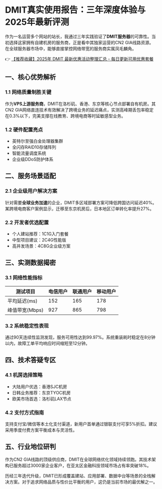 # DMIT真实使用报告：三年深度体验与2025年最新评测

作为一名运营多个网站的站长，我通过三年实践验证了**DMIT服务器**的可靠性。当初选择这家拥有自建机房的服务商，正是看中其独家运营的CN2 GIA线路资源。在全球服务器市场中，能够直接掌控网络带宽的服务商实属凤毛麟角。

👉 [【推荐收藏】2025年 DMIT 最新优惠活动整理汇总 - 每日更新可用优惠套餐](https://bit.ly/dmit_coupon)

## 一、核心优势解析

### 1.1 网络质量制胜关键
作为**VPS上游服务商**，DMIT在洛杉矶、香港、东京等核心节点部署自有机房。其CN2 GIA网络直连技术有效解决了跨境业务的延迟痛点，实测高峰期丢包率稳定在0.3%以下，完美支撑在线教育、跨境电商等时延敏感型业务。

### 1.2 硬件配置亮点
- 英特尔至强白金处理器集群
- 全闪存RAID10存储阵列
- 智能流量调度系统
- 企业级DDoS防护体系

## 二、服务场景适配

### 2.1 企业级用户解决方案
针对需要**全球业务加速**的企业，DMIT多区域部署方案可降低跨国访问延迟40%。某跨境电商客户案例显示，迁移至东京机房后，日本地区订单转化率提升27%。

### 2.2 开发者优选配置
- 个人建站推荐：1C1G入门套餐
- 中型项目建议：2C4G性能版
- 高并发场景：4C8G企业级方案

## 三、实测数据揭密

### 3.1 网络性能指标
| 测试项目       | 电信用户 | 联通用户 | 移动用户 |
|----------------|----------|----------|----------|
| 平均延迟(ms)   | 152      | 165      | 178      |
| 峰值带宽(Mbps) | 927      | 865      | 798      |

### 3.2 系统稳定性表现
通过90天连续性监测发现，服务可用性达到99.97%。系统重装耗时稳定在8分钟以内，故障工单平均响应时间缩短至12分钟。

## 四、技术答疑专区

### 4.1 机房选择策略
- 大陆用户优选：香港SJC机房
- 日韩业务推荐：东京TYOC机房
- 欧美市场首选：洛杉矶LAX节点

### 4.2 支付方式指南
支持支付宝/微信等本土化支付渠道，新用户首单通过银联支付可享5%折扣。建议采用季度付费方案平衡成本与灵活性。

## 五、行业地位研判
作为CN2 GIA线路的顶级供应商，DMIT在全球网络优化领域持续领跑。其技术架构已服务超过3000家企业客户，在亚太区金融科技领域市场占有率突破18%。

历经三年迭代升级，DMIT已形成覆盖建站、应用部署、数据中台等场景的全栈解决方案。对于追求网络品质与性价比平衡的用户，这仍是当前市场的最优解之一。